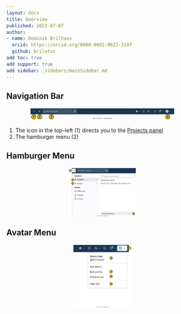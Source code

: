 ```yaml
---
layout: docs
title: Overview
published: 2023-07-07
author:
- name: Dominik Brilhaus
  orcid: https://orcid.org/0000-0001-9021-3197
  github: brilator
add toc: true
add support: true
add sidebar: _sidebars/mainSidebar.md
---
```



## Navigation Bar

<img src="./img/datahub-navbar.drawio.svg" style="width:75%;display: block;margin: 20px auto;">


1. The icon in the top-left (1) directs you to the [Projects panel](./datahub-panel-projects.html)
2. The hamburger menu (2)

## Hamburger Menu

<img src="./img/datahub-hamburgerMenu.drawio.svg" style="width:35%;display: block;margin: 20px auto;">


## Avatar Menu

<img src="./img/datahub-avatarMenu.drawio.svg" style="width:30%;display: block;margin: 20px auto;">

